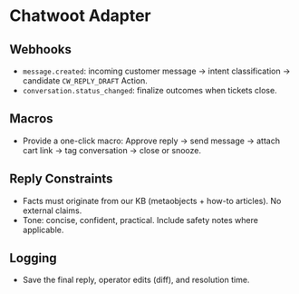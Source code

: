# Chatwoot Adapter

## Webhooks

- `message.created`: incoming customer message → intent classification → candidate `CW_REPLY_DRAFT` Action.
- `conversation.status_changed`: finalize outcomes when tickets close.

## Macros

- Provide a one-click macro: Approve reply → send message → attach cart link → tag conversation → close or snooze.

## Reply Constraints

- Facts must originate from our KB (metaobjects + how-to articles). No external claims.
- Tone: concise, confident, practical. Include safety notes where applicable.

## Logging

- Save the final reply, operator edits (diff), and resolution time.
